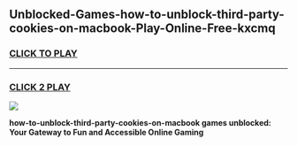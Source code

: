 
## Unblocked-Games-how-to-unblock-third-party-cookies-on-macbook-Play-Online-Free-kxcmq
<h3>
<a href="https://premium76.site?title=how-to-unblock-third-party-cookies-on-macbook&ref=26A">CLICK TO PLAY</a></h3>
<hr>

<h3>
<a href="https://premium76.site?title=how-to-unblock-third-party-cookies-on-macbook&ref=26A">CLICK 2 PLAY</a>
  
</h3>

<a href="https://premium76.site?title=how-to-unblock-third-party-cookies-on-macbook&ref=26A"><img src="https://clearcache.store/games.png"></a>


**how-to-unblock-third-party-cookies-on-macbook games unblocked: Your Gateway to Fun and Accessible Online Gaming**
